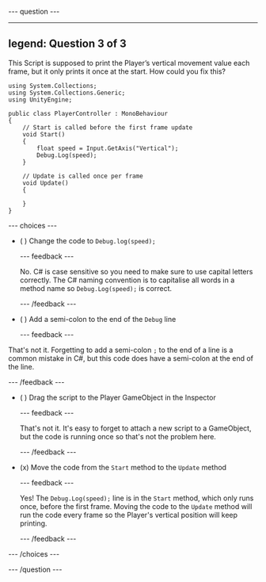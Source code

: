 
--- question ---

---
legend: Question 3 of 3
---

This Script is supposed to print the Player’s vertical movement value each frame, but it only prints it once at the start. How could you fix this?

```
using System.Collections;
using System.Collections.Generic;
using UnityEngine;

public class PlayerController : MonoBehaviour
{
    // Start is called before the first frame update
    void Start()
    {
        float speed = Input.GetAxis("Vertical");
        Debug.Log(speed);
    }

    // Update is called once per frame
    void Update()
    {

    }
}
```

--- choices ---

- ( ) Change the code to `Debug.log(speed);`

  --- feedback ---

  No. C# is case sensitive so you need to make sure to use capital letters correctly. The C# naming convention is to capitalise all words in a method name so `Debug.Log(speed);` is correct.

  --- /feedback ---

- ( ) Add a semi-colon to the end of the `Debug` line


  --- feedback ---

That's not it. Forgetting to add a semi-colon `;` to the end of a line is a common mistake in C#, but this code does have a semi-colon at the end of the line.

  --- /feedback ---

- ( ) Drag the script to the Player GameObject in the Inspector

  --- feedback ---

  That's not it. It's easy to forget to attach a new script to a GameObject, but the code is running once so that's not the problem here.

  --- /feedback ---

- (x) Move the code from the `Start` method to the `Update` method

  --- feedback ---

  Yes! The `Debug.Log(speed);` line is in the `Start` method, which only runs once, before the first frame. Moving the code to the `Update` method will run the code every frame so the Player's vertical position will keep printing.

  --- /feedback ---

--- /choices ---

--- /question ---

